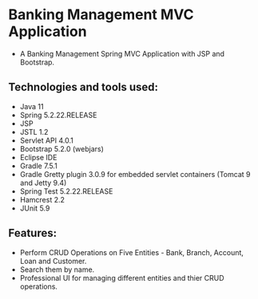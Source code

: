 # Banking Management MVC Application 
* A Banking Management Spring MVC Application with JSP and Bootstrap.

## Technologies and tools used:
* Java 11
* Spring 5.2.22.RELEASE
* JSP
* JSTL 1.2
* Servlet API 4.0.1
* Bootstrap 5.2.0 (webjars)
* Eclipse IDE
* Gradle 7.5.1
* Gradle Gretty plugin 3.0.9 for embedded servlet containers (Tomcat 9 and Jetty 9.4)
* Spring Test 5.2.22.RELEASE
* Hamcrest 2.2
* JUnit 5.9

## Features: 
* Perform CRUD Operations on Five Entities - Bank, Branch, Account, Loan and Customer.
* Search them by name. 
* Professional UI for managing different entities and thier CRUD operations.

